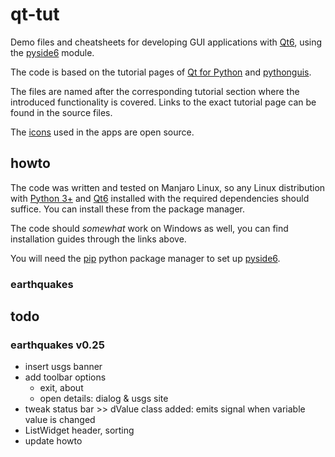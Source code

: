 # qt-tut

Demo files and cheatsheets for developing GUI applications with [Qt6](https://www.qt.io/product/qt6), using the [pyside6](https://pypi.org/project/PySide6/) module.

The code is based on the tutorial pages of [Qt for Python](https://doc.qt.io/qtforpython-6/index.html) and [pythonguis](https://www.pythonguis.com/pyside6/).

The files are named after the corresponding tutorial section where the introduced functionality is covered. Links to the exact tutorial page can be found in the source files.

The [icons](https://store.kde.org/p/2068651) used in the apps are open source.

## howto

The code was written and tested on Manjaro Linux, so any Linux distribution with [Python 3+](https://docs.python.org/3/using/index.html) and [Qt6](https://doc.qt.io/qt-6/get-and-install-qt.html) installed with the required dependencies should suffice. You can install these from the package manager.

The code should *somewhat* work on Windows as well, you can find installation guides through the links above.

You will need the [pip](https://packaging.python.org/en/latest/tutorials/installing-packages/) python package manager to set up [pyside6](https://pypi.org/project/PySide6/).

### earthquakes

## todo

### earthquakes v0.25

- insert usgs banner
- add toolbar options
  - exit, about
  - open details: dialog & usgs site
- tweak status bar >> dValue class added: emits signal when variable value is changed
- ListWidget header, sorting
- update howto
